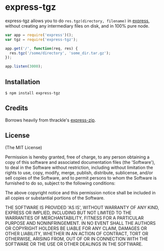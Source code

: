 # express-tgz

express-tgz allows you to do `res.tgz(directory, filename)` in [express](http://expressjs.com/), without creating any intermediary files on disk, and in 100% pure node.

```js
var app = require('express')();
var tgz = require('express-tgz');

app.get('/', function(req, res) {
  res.tgz('/some/directory', 'some_dir.tar.gz');
});

app.listen(3000);
```

## Installation

    $ npm install express-tgz

## Credits

Borrows heavily from thrackle's [express-zip](https://github.com/thrackle/express-zip).

## License

(The MIT License)

Permission is hereby granted, free of charge, to any person obtaining
a copy of this software and associated documentation files (the
'Software'), to deal in the Software without restriction, including
without limitation the rights to use, copy, modify, merge, publish,
distribute, sublicense, and/or sell copies of the Software, and to
permit persons to whom the Software is furnished to do so, subject to
the following conditions:

The above copyright notice and this permission notice shall be
included in all copies or substantial portions of the Software.

THE SOFTWARE IS PROVIDED 'AS IS', WITHOUT WARRANTY OF ANY KIND,
EXPRESS OR IMPLIED, INCLUDING BUT NOT LIMITED TO THE WARRANTIES OF
MERCHANTABILITY, FITNESS FOR A PARTICULAR PURPOSE AND NONINFRINGEMENT.
IN NO EVENT SHALL THE AUTHORS OR COPYRIGHT HOLDERS BE LIABLE FOR ANY
CLAIM, DAMAGES OR OTHER LIABILITY, WHETHER IN AN ACTION OF CONTRACT,
TORT OR OTHERWISE, ARISING FROM, OUT OF OR IN CONNECTION WITH THE
SOFTWARE OR THE USE OR OTHER DEALINGS IN THE SOFTWARE.